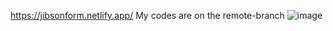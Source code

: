 https://jibsonform.netlify.app/
My codes are on the remote-branch
![image](https://user-images.githubusercontent.com/115420097/235006524-6918ea21-6aa7-4144-9dec-24d94ba55a79.png)

